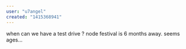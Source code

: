 ```yaml
---
user: "u7angel"
created: "1415368941"
---
```


when can we have a test drive ? node festival is 6 months away. seems ages...

